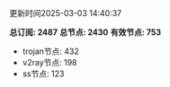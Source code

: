 更新时间2025-03-03 14:40:37

**总订阅: 2487**
**总节点: 2430**
**有效节点: 753**
- trojan节点: 432
- v2ray节点: 198
- ss节点: 123
